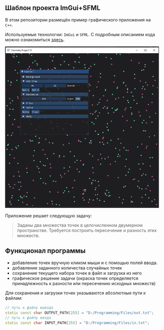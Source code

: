## Шаблон проекта ImGui+SFML

В этом репозитории размещён пример графического приложения на `C++`.


Используемые технологии: `ImGui` и `SFML`. С подробным описанием кода можно ознакомиться
[здесь](https://ege.buran.center/docs/project/cpp2dGeom/intro).

![](img.png)



Приложение решает следующую задачу:

> Заданы два множества точек в целочисленном двумерном пространстве.
> Требуется построить пересечение и разность этих множеств.


## Функционал программы

- добавление точек вручную кликом мыши и с помощью полей ввода. 
- добавление заданного количества случайных точек
- сохранение текущего набора точек в файл и загрузка из него
- графическое решение задачи (окраска точек определяется принадлежность к разности или 
пересечению исходных множеств)

Для сохранения и загрузки точек указываются абсолютные пути к файлам:

```cpp
// путь к файлу вывода
static const char OUTPUT_PATH[255] = "D:/Programming/Files/out.txt";
// путь к файлу ввода
static const char INPUT_PATH[255] = "D:/Programming/Files/in.txt";
```